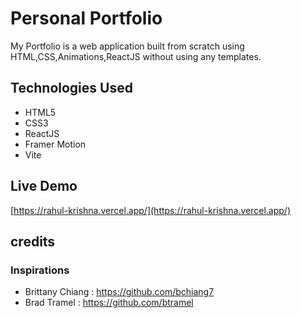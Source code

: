 # Personal Portfolio

My Portfolio is a web application built from scratch  using HTML,CSS,Animations,ReactJS without using any templates.


## Technologies Used

- HTML5
- CSS3
- ReactJS
- Framer Motion
- Vite


## Live Demo

[https://rahul-krishna.vercel.app/](https://rahul-krishna.vercel.app/)

## credits
### Inspirations
- Brittany Chiang          : https://github.com/bchiang7
- Brad Tramel            : https://github.com/btramel


